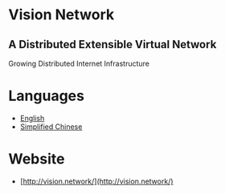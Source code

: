 # Vision Network

## A Distributed Extensible Virtual Network
Growing Distributed Internet Infrastructure

# Languages

- [English](http://s3.vision.network.s3-website-ap-northeast-1.amazonaws.com/vision.network_whitepaper_en.pdf)
- [Simplified Chinese](http://s3.vision.network.s3-website-ap-northeast-1.amazonaws.com/vision.network_whitepaper_zh_cn.pdf)

# Website

- [http://vision.network/](http://vision.network/)
